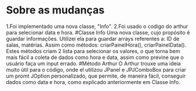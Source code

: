 # Sobre as mudanças
1.Foi implementado uma nova classe, "Info".
2.Foi usado o codigo do arthur para selecionar data e hora.
#Classe Info
Uma nova classe, cujo propósito é guardar informações.
Utilizei ela para guardar arrays referentes a: ID de salas, matérias.
Assim como métodos: criarPainelHora(), criarPainelData().
Estes métodos criam 2 lista para selecionar os valores, o que torna
bem mais fácil a coleta de dados como hora e data, assim como previne
que o usuário faça um input errado.
#Método Arthur
O Arthur trouxe uma ideia muito útil para o código, onde el utilizou JPanel e JPJComboBox
para criar um promt JOption personalizado, que permite, de maneira fácil, conseguir dados
como data e hora, como explicado anteriormente em Classe Info.

